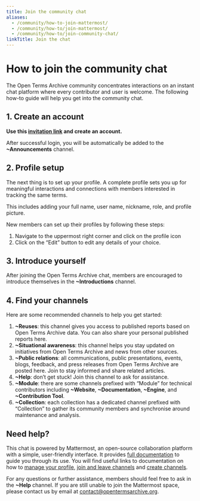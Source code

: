 ```yaml
---
title: Join the community chat
aliases:
  - /community/how-to-join-mattermost/
  - /community/how-to/join-mattermost/
  - /community/how-to/join-community-chat/
linkTitle: Join the chat
---
```


# How to join the community chat

The Open Terms Archive community concentrates interactions on an instant chat platform where every contributor and user is welcome. The following how-to guide will help you get into the community chat.

## 1. Create an account

**Use this [invitation link](https://community.opentermsarchive.org/signup_user_complete/?id=fb1tb45hnfnk3c88btjhsjoomc&md=link&sbr=fa) and create an account.**

After successful login, you will be automatically be added to the **~Announcements** channel.

## 2. Profile setup

The next thing is to set up your profile. A complete profile sets you up for meaningful interactions and connections with members interested in tracking the same terms.

This includes adding your full name, user name, nickname, role, and profile picture.

New members can set up their profiles by following these steps:

1. Navigate to the uppermost right corner and click on the profile icon
2. Click on the “Edit” button to edit any details of your choice.

## 3. Introduce yourself

After joining the Open Terms Archive chat, members are encouraged to introduce themselves in the **~Introductions** channel.

## 4. Find your channels

Here are some recommended channels to help you get started:

1. **~Reuses**: this channel gives you access to published reports based on Open Terms Archive data. You can also share your personal published reports here.
2. **~Situational awareness**: this channel helps you stay updated on initiatives from Open Terms Archive and news from other sources.
3. **~Public relations**: all communications, public presentations, events, blogs, feedback, and press releases from Open Terms Archive are posted here. Join to stay informed and share related articles.
4. **~Help**: don’t get stuck! Join this channel to ask for assistance.
5. **~Module**: there are some channels prefixed with “Module” for technical contributors including **~Website**, **~Documentation**, **~Engine**, and **~Contribution Tool**.
6. **~Collection**: each collection has a dedicated channel prefixed with “Collection” to gather its community members and synchronise around maintenance and analysis.

## Need help?

This chat is powered by Mattermost, an open-source collaboration platform with a simple, user-friendly interface. It provides [full documentation](https://docs.mattermost.com/guides/use-mattermost.html) to guide you through its use. You will find useful links to documentation on how to [manage your profile](https://docs.mattermost.com/preferences/manage-your-profile.html), [join and leave channels](https://docs.mattermost.com/collaborate/join-leave-channels.html) and [create channels](https://docs.mattermost.com/collaborate/create-channels.html).

For any questions or further assistance, members should feel free to ask in the **~Help** channel. If you are still unable to join the Mattermost space, please contact us by email at [contact@opentermsarchive.org](mailto:contact@opentermsarchive.org).
